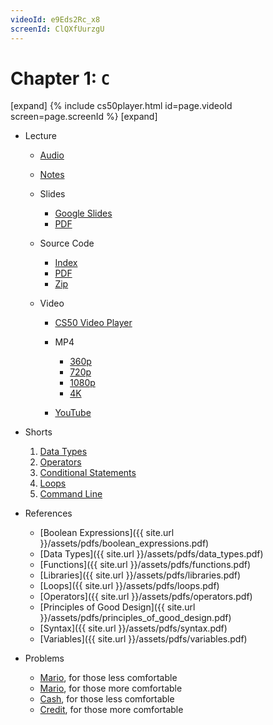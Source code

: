 ```yaml
---
videoId: e9Eds2Rc_x8
screenId: ClQXfUurzgU
---
```


# Chapter 1: ``C``
[expand]
{% include cs50player.html id=page.videoId screen=page.screenId %}
[expand]
-   Lecture
    
    -   [Audio](https://cdn.cs50.net/2019/fall/lectures/1/lecture1.mp3.download)
    -   [Notes](notes)
    -   Slides
        
        -   [Google Slides](https://docs.google.com/presentation/d/191XW0DHWlW6WmAhYuFUYnZKUlDx0N4u4Fp81AeW-uNs/edit?usp=sharing)
        -   [PDF](https://cdn.cs50.net/2019/fall/lectures/1/lecture1.pdf)
        
    -   Source Code
        
        -   [Index](https://cdn.cs50.net/2019/fall/lectures/1/src1/)
        -   [PDF](https://cdn.cs50.net/2019/fall/lectures/1/src1.pdf)
        -   [Zip](https://cdn.cs50.net/2019/fall/lectures/1/src1.zip)
        
    -   Video
        
        -   [CS50 Video Player](https://video.cs50.io/e9Eds2Rc_x8?screen=ClQXfUurzgU)
        -   MP4
            
            -   [360p](https://cdn.cs50.net/2019/fall/lectures/1/lecture1-360p.mp4.download)
            -   [720p](https://cdn.cs50.net/2019/fall/lectures/1/lecture1-720p.mp4.download)
            -   [1080p](https://cdn.cs50.net/2019/fall/lectures/1/lecture1-1080p.mp4.download)
            -   [4K](https://cdn.cs50.net/2019/fall/lectures/1/lecture1-4k.mp4.download)
            
        -   [YouTube](https://youtu.be/e9Eds2Rc_x8)
        
    
-   Shorts
    
    1.  [Data Types](https://www.youtube.com/embed/q6K8KMqt8wQ)
    2.  [Operators](https://www.youtube.com/embed/7apBtlEkJzk?rel=0)
    3.  [Conditional Statements](https://www.youtube.com/embed/FqUeHzvci10?rel=0)
    4.  [Loops](https://www.youtube.com/embed/QOvo-xFL9II?rel=0)
    5.  [Command Line](https://www.youtube.com/embed/lnYKOnz9ln8?rel=0)
    
-   References
    
    -   [Boolean Expressions]({{ site.url }}/assets/pdfs/boolean_expressions.pdf)
    -   [Data Types]({{ site.url }}/assets/pdfs/data_types.pdf)
    -   [Functions]({{ site.url }}/assets/pdfs/functions.pdf)
    -   [Libraries]({{ site.url }}/assets/pdfs/libraries.pdf)
    -   [Loops]({{ site.url }}/assets/pdfs/loops.pdf)
    -   [Operators]({{ site.url }}/assets/pdfs/operators.pdf)
    -   [Principles of Good Design]({{ site.url }}/assets/pdfs/principles_of_good_design.pdf)
    -   [Syntax]({{ site.url }}/assets/pdfs/syntax.pdf)
    -   [Variables]({{ site.url }}/assets/pdfs/variables.pdf)
    
-   Problems
    
    -   [Mario](https://lab.cs50.io/cs-acs/labs/2021/fall/mario/less), for those less comfortable
    -   [Mario](https://lab.cs50.io/cs-acs/labs/2021/fall/mario/more), for those more comfortable
    -   [Cash](https://lab.cs50.io/cs-acs/labs/2021/fall/cash), for those less comfortable
    -   [Credit](https://lab.cs50.io/cs-acs/labs/2021/fall/credit), for those more comfortable
    